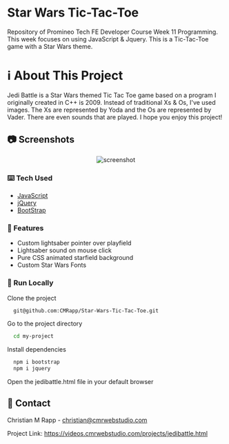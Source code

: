# Star Wars Tic-Tac-Toe
Repository of Promineo Tech FE Developer Course Week 11 Programming. This week focuses on using JavaScript & Jquery. This is a Tic-Tac-Toe game with a Star Wars theme.

# :information_source: About This Project
Jedi Battle is a Star Wars themed Tic Tac Toe game based on a program I originally created in C++ is 2009. Instead of traditional Xs & Os, I've used images. The Xs are represented by Yoda and the Os are 
represented by Vader. There are even sounds that are played. I hope you enjoy this project!

<!-- Screenshots -->
## :camera: Screenshots
<div align="center"> 
  <img src="https://cmrwebstudio.com/screenshots/jedi-battleb.png" alt="screenshot" />
</div>

<!-- TechStack -->
### :keyboard: Tech Used
  - <a href="https://www.javascript.com/">JavaScript</a>
  - <a href="https://jquery.com/">jQuery</a>
  - <a href="https://getbootstrap.com/">BootStrap</a>

<!-- Features -->
### 🌌 Features
- Custom lightsaber pointer over playfield
- Lightsaber sound on mouse click
- Pure CSS animated starfield background
- Custom Star Wars Fonts

<!-- Run Locally -->
### :running: Run Locally

Clone the project

```bash
  git@github.com:CMRapp/Star-Wars-Tic-Tac-Toe.git
```

Go to the project directory

```bash
  cd my-project
```

Install dependencies

```bash
  npm i bootstrap
  npm i jquery
```

Open the jedibattle.html file in your default browser

<!-- Contact -->
## :handshake: Contact

Christian M Rapp - christian@cmrwebstudio.com

Project Link: <a href="https://videos.cmrwebstudio.com/projects/jedibattle.html" target="_blank">https://videos.cmrwebstudio.com/projects/jedibattle.html</a>

  
